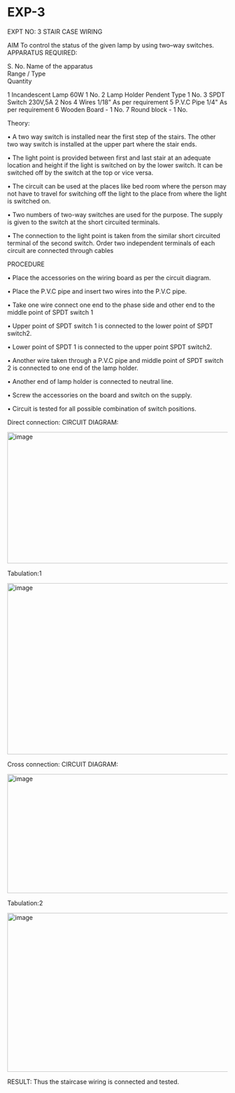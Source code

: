 # EXP-3
EXPT NO: 3				STAIR CASE WIRING                     

 
AIM
 To control the status of the given lamp by using two–way switches.
APPARATUS REQUIRED:

S. No.
Name of the apparatus	
Range / Type	
Quantity

1	Incandescent Lamp	60W	1 No.
2	Lamp Holder	Pendent Type	1 No.
3	SPDT Switch	230V,5A	2 Nos
4	Wires	1/18”	As per requirement
5	P.V.C Pipe	1/4"	As per requirement
6	Wooden Board	-	1 No.
7	Round block	-	1 No.


Theory:

•	A two way switch is installed near the first step of the stairs. The other two way switch is installed at the upper part where the stair ends.

•	The light point is provided between first and last stair at an adequate location and height if the light is switched on by the lower switch. It can be switched off by the switch at the top or vice versa.

•	The circuit can be used at the places like bed room where the person may  not  have  to  travel for switching off the light to the place from where the light is switched on.

•	Two  numbers  of  two-way  switches  are  used  for  the  purpose.  The supply is given to the switch at the short circuited terminals.

•	The  connection  to  the  light  point  is  taken  from  the  similar  short circuited  terminal  of  the   second  switch.   Order  two  independent terminals of each circuit are connected through  cables 

PROCEDURE

•  Place the accessories on the wiring board as per the circuit diagram.

•  Place the P.V.C pipe and insert two wires into the P.V.C pipe.

•	Take one wire connect one end to the phase side and other end to the middle point of SPDT switch 1

•  Upper point of SPDT switch 1 is connected to the lower point of SPDT
switch2.

•  Lower point of SPDT 1 is connected to the upper point SPDT switch2.

•	Another wire taken through a P.V.C pipe and middle point of SPDT switch 2 is connected to one end of the lamp holder.

•  Another end of lamp holder is connected to neutral line.

•  Screw the accessories on the board and switch on the supply.

•  Circuit is tested for all possible combination of switch positions.


Direct connection: CIRCUIT DIAGRAM:

<img width="752" height="300" alt="image" src="https://github.com/user-attachments/assets/4d8a6e42-e4b7-4775-a210-a8cd93c80b52" />

Tabulation:1

<img width="672" height="391" alt="image" src="https://github.com/user-attachments/assets/f8c3a9ae-a555-41fd-9d7c-d38eb7e28b83" />
	
Cross connection: CIRCUIT DIAGRAM:

<img width="751" height="272" alt="image" src="https://github.com/user-attachments/assets/acafce28-7009-4b31-ab9d-2072299a1558" />

Tabulation:2

<img width="651" height="363" alt="image" src="https://github.com/user-attachments/assets/9e18f067-ba2c-4b6a-bfc0-70cb587cbe7c" />

RESULT:
Thus the staircase wiring is connected and tested.
